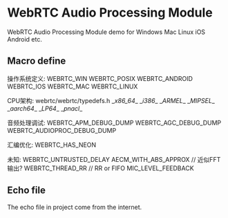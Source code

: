 # WebRTC Audio Processing Module
WebRTC Audio Processing Module demo for Windows Mac Linux iOS Android etc.

## Macro define
操作系统定义:
WEBRTC_WIN
WEBRTC_POSIX
WEBRTC_ANDROID
WEBRTC_IOS
WEBRTC_MAC
WEBRTC_LINUX

CPU架构:
webrtc/webrtc/typedefs.h
\__x86_64__
\__i386__
\__ARMEL__
\__MIPSEL__
\__aarch64__
\__LP64__
\__pnacl__

音频处理调试:
WEBRTC_APM_DEBUG_DUMP
WEBRTC_AGC_DEBUG_DUMP
WEBRTC_AUDIOPROC_DEBUG_DUMP

汇编优化:
WEBRTC_HAS_NEON

未知:
WEBRTC_UNTRUSTED_DELAY
AECM_WITH_ABS_APPROX // 近似FFT输出?
WEBRTC_THREAD_RR // RR or FIFO
MIC_LEVEL_FEEDBACK

## Echo file
The echo file in project come from the internet.

